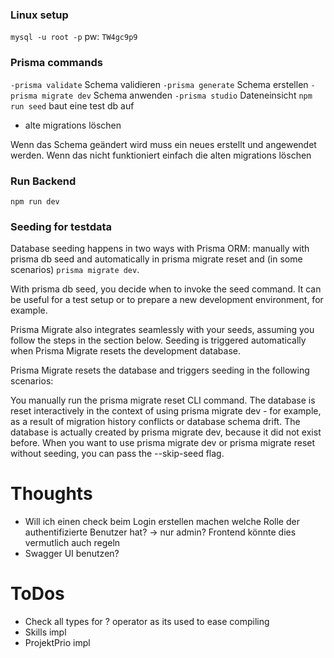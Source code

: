 ### Linux setup
`mysql -u root -p`
pw: `TW4gc9p9`

### Prisma commands

`-prisma validate` Schema validieren
`-prisma generate` Schema erstellen
`-prisma migrate dev` Schema anwenden
`-prisma studio` Dateneinsicht
`npm run seed` baut eine test db auf

- alte migrations löschen

Wenn das Schema geändert wird muss ein neues erstellt und angewendet werden. Wenn das nicht funktioniert einfach die alten migrations löschen


### Run Backend

`npm run dev`

### Seeding for testdata

Database seeding happens in two ways with Prisma ORM: manually with prisma db seed and automatically in prisma migrate reset and (in some scenarios) `prisma migrate dev`.

With prisma db seed, you decide when to invoke the seed command. It can be useful for a test setup or to prepare a new development environment, for example.

Prisma Migrate also integrates seamlessly with your seeds, assuming you follow the steps in the section below. Seeding is triggered automatically when Prisma Migrate resets the development database.

Prisma Migrate resets the database and triggers seeding in the following scenarios:

You manually run the prisma migrate reset CLI command.
The database is reset interactively in the context of using prisma migrate dev - for example, as a result of migration history conflicts or database schema drift.
The database is actually created by prisma migrate dev, because it did not exist before.
When you want to use prisma migrate dev or prisma migrate reset without seeding, you can pass the --skip-seed flag.

# Thoughts

- Will ich einen check beim Login erstellen machen welche Rolle der authentifizierte Benutzer hat? -> nur admin? Frontend könnte dies vermutlich auch regeln
- Swagger UI benutzen?

# ToDos
- Check all types for ? operator as its used to ease compiling
- Skills impl
- ProjektPrio impl